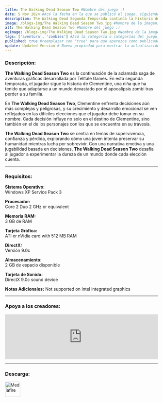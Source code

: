 ```yaml
---
title: The Walking Dead Season Two #Nombre del juego :)
date: 5 Nov 2024 #Acá la fecha en la que se publicó el juego, siguiendo este formato: Dia "30", Mes "Oct", Año "2024" = como debe quedar: 30 Oct 2024
description: The Walking Dead Segunda Temporada continúa la historia de Clementine, una joven que quedó huérfana tras el apocalipsis de los muertos vivientes. Abandonada a su suerte, se ha visto obligada a aprender cómo sobrevivir en un mundo que ha perdido la cordura. #Acá una mini descripción del juego
image: /blogs-img/The Walking Dead Season Two.jpg #Nombre de la imagen, por lo general es exactamente el mismo nombre que el juego excluyendo lo ":" (Dos puntos)
alt: The Walking Dead Season Two #Nombre del juego :)
ogImage: /blogs-img/The Walking Dead Season Two.jpg #Nombre de la imagen, por lo general es exactamente el mismo nombre que el juego excluyendo lo ":" (Dos puntos)
tags: ['aventura', 'zombies'] #Acá la categoría o categorías del juego, si es más de una se coloca en este formato: ['categoría1', 'categoría2']
published: true #reemplazar con "true" para que aparezca como publicado
update: Updated Version # Nueva propiedad para mostrar la actualización | Formato: v1.0.0
---
```


<!--En VSCode seleccionando una palabra, por ejemplo: "The Walking Dead Season Two" y apretando Ctrl+F2 se seleccionan todas las palabras iguales-->

### Descripción:
**The Walking Dead Season Two** es la continuación de la aclamada saga de aventuras gráficas desarrollada por Telltale Games. En esta segunda temporada, el jugador sigue la historia de Clementine, una niña que ha tenido que adaptarse a un mundo devastado por el apocalipsis zombi tras perder a su familia. 

En **The Walking Dead Season Two**, Clementine enfrenta decisiones aún más complejas y peligrosas, y su crecimiento y desarrollo emocional se ven reflejados en las difíciles elecciones que el jugador debe tomar en su nombre. Cada decisión influye no solo en el destino de Clementine, sino también en el de los personajes con los que se encuentra en su travesía.

**The Walking Dead Season Two** se centra en temas de supervivencia, confianza y pérdida, explorando cómo una joven intenta preservar su humanidad mientras lucha por sobrevivir. Con una narrativa emotiva y una jugabilidad basada en decisiones, **The Walking Dead Season Two** desafía al jugador a experimentar la dureza de un mundo donde cada elección cuenta.
<!--Prompt para Chat-GPT: Hazme una descripción para el juego "The Walking Dead Season Two" y cada que menciones "The Walking Dead Season Two" ponlo en negrita -->

---

### Requisitos:
**Sistema Operativo:**  
Windows XP Service Pack 3

**Procesador:**  
Core 2 Duo 2 GHz or equivalent

**Memoria RAM:**  
3 GB de RAM

**Tarjeta Gráfica:**  
ATI or nVidia card with 512 MB RAM

**DirectX:**  
Versión 9.0c

**Almacenamiento:**  
2 GB de espacio disponible

**Tarjeta de Sonido:**  
DirectX 9.0c sound device

**Notas Adicionales:**
Not supported on Intel integrated graphics

<!--Si falta o sobra un requisito se quita o se agrega manteniendo el mismo formato-->

---

### Apoya a los creadores:
<iframe src="https://store.steampowered.com/widget/261030/" frameborder="0" style="background-color: transparent; width: 100% !important; aspect-ratio: 646 / 190;"></iframe>

<!--Reemplazar los numeros (AppID) del juego (en este caso 2668510) por el numero (AppID) correspondiente con el juego a publicar-->
<!--El AppID se encuentra en la URL del Juego en Steam-->

---

### Descarga:

[<img src="https://gist.github.com/cxmeel/0dbc95191f239b631c3874f4ccf114e2/raw/download.svg" alt="Mediafire" height="50" />](https://www.mediafire.com/file/p7hf0tob9mkkimc/The_Walking_Dead_-_Season_2.zip/file)

<!-- # se debe reemplazar por el link de descarga-->

<!--NOMBRE-DEL-SERVICIO se debe reemplazar por el servicio donde está subido el juego-->